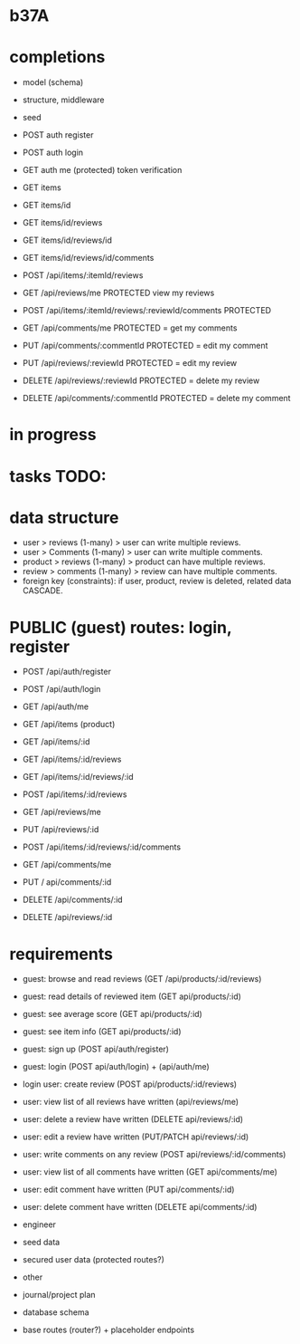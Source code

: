 # b37A

# completions

- model (schema)
- structure, middleware
- seed

- POST auth register
- POST auth login
- GET auth me (protected) token verification
- GET items
- GET items/id
- GET items/id/reviews
- GET items/id/reviews/id
- GET items/id/reviews/id/comments
- POST /api/items/:itemId/reviews
- GET /api/reviews/me PROTECTED view my reviews
- POST /api/items/:itemId/reviews/:reviewId/comments PROTECTED
- GET /api/comments/me PROTECTED = get my comments
- PUT /api/comments/:commentId PROTECTED = edit my comment
- PUT /api/reviews/:reviewId PROTECTED = edit my review
- DELETE /api/reviews/:reviewId PROTECTED = delete my review
- DELETE /api/comments/:commentId PROTECTED = delete my comment

# in progress



# tasks TODO:


# data structure

- user > reviews (1-many) > user can write multiple reviews.
- user > Comments (1-many) > user can write multiple comments.
- product > reviews (1-many) > product can have multiple reviews.
- review > comments (1-many) > review can have multiple comments.
- foreign key (constraints): if user, product, review is deleted, related data CASCADE.

# PUBLIC (guest) routes: login, register
- POST /api/auth/register
- POST /api/auth/login
- GET /api/auth/me

- GET /api/items (product)
- GET /api/items/:id
- GET /api/items/:id/reviews

- GET /api/items/:id/reviews/:id
- POST /api/items/:id/reviews
- GET /api/reviews/me
- PUT /api/reviews/:id

- POST /api/items/:id/reviews/:id/comments
- GET /api/comments/me
- PUT / api/comments/:id
- DELETE /api/comments/:id
- DELETE /api/reviews/:id

# requirements

- guest: browse and read reviews  (GET /api/products/:id/reviews)
- guest: read details of reviewed item (GET api/products/:id)
- guest: see average score (GET api/products/:id)
- guest: see item info (GET api/products/:id)
- guest: sign up (POST api/auth/register)
- guest: login (POST api/auth/login) + (api/auth/me)

- login user: create review (POST api/products/:id/reviews)
- user: view list of all reviews have written (api/reviews/me)
- user: delete a review have written (DELETE api/reviews/:id)
- user: edit a review have written (PUT/PATCH api/reviews/:id)
- user: write comments on any review (POST api/reviews/:id/comments)
- user: view list of all comments have written (GET api/comments/me)
- user: edit comment have written (PUT api/comments/:id)
- user: delete comment have written (DELETE api/comments/:id)

- engineer
- seed data
- secured user data (protected routes?)

- other
- journal/project plan
- database schema
- base routes (router?) + placeholder endpoints
